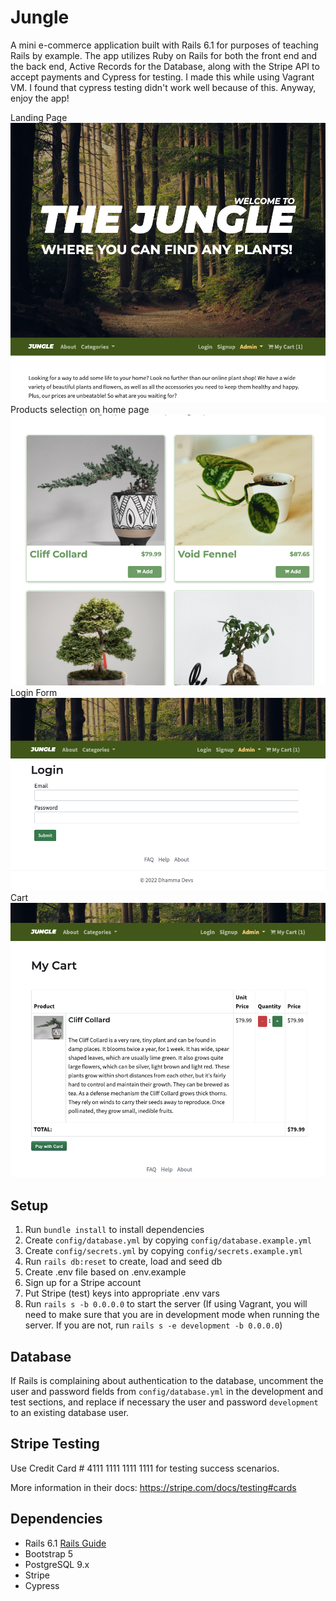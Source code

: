 # Jungle

A mini e-commerce application built with Rails 6.1 for purposes of teaching Rails by example. The app utilizes Ruby on Rails for both the front end and the back end, Active Records for the Database, along with the Stripe API to accept payments and Cypress for testing. I made this while using Vagrant VM. I found that cypress testing didn't work well because of this. Anyway, enjoy the app!

Landing Page
<img src="/public/images/Screen%20Shot%202022-06-07%20at%206.33.18%20PM.png" />
Products selection on home page
<img src="/public/images/Screen%20Shot%202022-06-07%20at%206.33.28%20PM.png" />
Login Form
<img src="/public/images/Screen%20Shot%202022-06-07%20at%206.33.38%20PM.png" />
Cart
<img src="/public/images/Screen%20Shot%202022-06-07%20at%206.33.51%20PM.png" />

## Setup

1. Run `bundle install` to install dependencies
2. Create `config/database.yml` by copying `config/database.example.yml`
3. Create `config/secrets.yml` by copying `config/secrets.example.yml`
4. Run `rails db:reset` to create, load and seed db
5. Create .env file based on .env.example
6. Sign up for a Stripe account
7. Put Stripe (test) keys into appropriate .env vars
8. Run `rails s -b 0.0.0.0` to start the server (If using Vagrant, you will need to make sure that you are in development mode when running the server. If you are not, run `rails s -e development -b 0.0.0.0`)

## Database

If Rails is complaining about authentication to the database, uncomment the user and password fields from `config/database.yml` in the development and test sections, and replace if necessary the user and password `development` to an existing database user.

## Stripe Testing

Use Credit Card # 4111 1111 1111 1111 for testing success scenarios.

More information in their docs: <https://stripe.com/docs/testing#cards>

## Dependencies

- Rails 6.1 [Rails Guide](http://guides.rubyonrails.org/v6.1/)
- Bootstrap 5
- PostgreSQL 9.x
- Stripe
- Cypress
